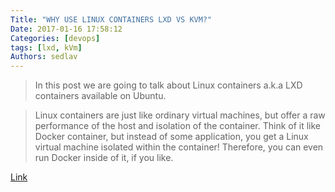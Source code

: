 ```yaml
---
Title: "WHY USE LINUX CONTAINERS LXD VS KVM?"
Date: 2017-01-16 17:58:12
Categories: [devops]
tags: [lxd, kVm]
Authors: sedlav
---
```


> In this post we are going to talk about Linux containers a.k.a LXD containers available on Ubuntu.

> Linux containers are just like ordinary virtual machines, but offer a raw performance of the host and isolation of the container. Think of it like Docker container, but instead of some application, you get a Linux virtual machine isolated within the container! Therefore, you can even run Docker inside of it, if you like.

[Link](https://www.mywebtech.blog/linux-containers-lxd-vs-kvm/)

